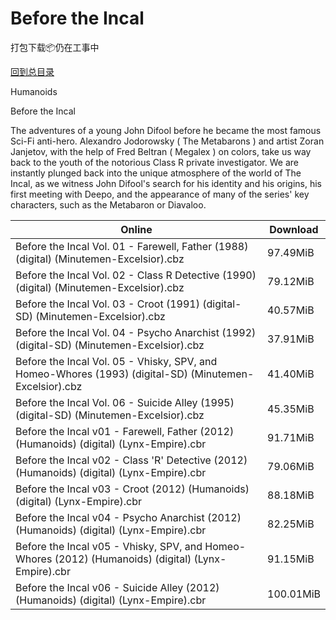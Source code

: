 # Before the Incal

打包下载📦仍在工事中

[回到总目录](/Catalogs.md)

Humanoids

Before the Incal

The adventures of a young John Difool before he became the most famous Sci-Fi anti-hero. Alexandro Jodorowsky ( The Metabarons ) and artist Zoran Janjetov, with the help of Fred Beltran ( Megalex ) on colors, take us way back to the youth of the notorious Class  R  private investigator.  We are instantly plunged back into the unique atmosphere of the world of  The Incal,  as we witness John Difool's search for his identity and his origins, his first meeting with Deepo, and the appearance of many of the series' key characters, such as the Metabaron or Diavaloo. 





Online | Download
--- | ---
Before the Incal Vol. 01 - Farewell, Father (1988) (digital) (Minutemen-Excelsior).cbz | 97.49MiB
Before the Incal Vol. 02 - Class R Detective (1990) (digital) (Minutemen-Excelsior).cbz | 79.12MiB
Before the Incal Vol. 03 - Croot (1991) (digital-SD) (Minutemen-Excelsior).cbz | 40.57MiB
Before the Incal Vol. 04 - Psycho Anarchist (1992) (digital-SD) (Minutemen-Excelsior).cbz | 37.91MiB
Before the Incal Vol. 05 - Vhisky, SPV, and Homeo-Whores (1993) (digital-SD) (Minutemen-Excelsior).cbz | 41.40MiB
Before the Incal Vol. 06 - Suicide Alley (1995) (digital-SD) (Minutemen-Excelsior).cbz | 45.35MiB
Before the Incal v01 - Farewell, Father (2012) (Humanoids) (digital) (Lynx-Empire).cbr | 91.71MiB
Before the Incal v02 - Class 'R' Detective (2012) (Humanoids) (digital) (Lynx-Empire).cbr | 79.06MiB
Before the Incal v03 - Croot (2012) (Humanoids) (digital) (Lynx-Empire).cbr | 88.18MiB
Before the Incal v04 - Psycho Anarchist (2012) (Humanoids) (digital) (Lynx-Empire).cbr | 82.25MiB
Before the Incal v05 - Vhisky, SPV, and Homeo-Whores (2012) (Humanoids) (digital) (Lynx-Empire).cbr | 91.15MiB
Before the Incal v06 - Suicide Alley (2012) (Humanoids) (digital) (Lynx-Empire).cbr | 100.01MiB